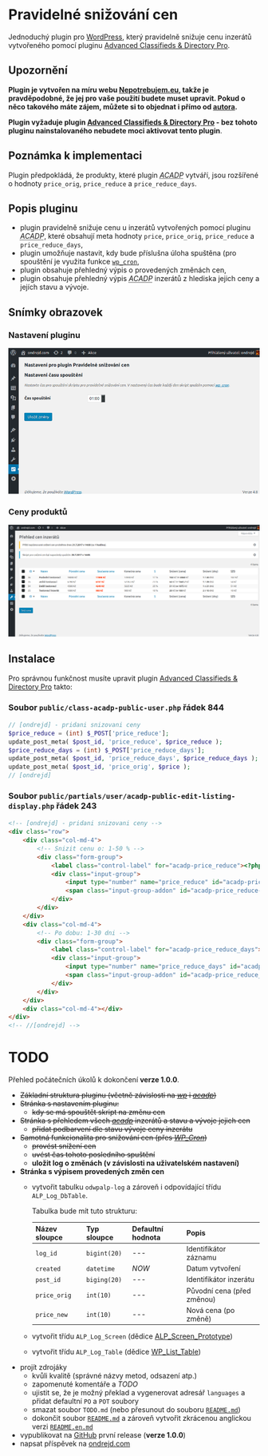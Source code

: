 # Pravidelné snižování cen

Jednoduchý plugin pro [WordPress][1], který pravidelně snižuje cenu inzerátů vytvořeného pomocí pluginu [Advanced Classifieds &amp; Directory Pro][2].

## Upozornění

__Plugin je vytvořen na míru webu [Nepotrebujem.eu][3], takže je pravděpodobné, že jej pro vaše použití budete muset upravit. Pokud o něco takového máte zájem, můžete si to objednat i přímo od [autora][4].__

__Plugin vyžaduje plugin [Advanced Classifieds & Directory Pro][2] - bez tohoto pluginu nainstalovaného nebudete moci aktivovat tento plugin__.

## Poznámka k implementaci

Plugin předpokládá, že produkty, které plugin <abbr title="Advanced Classifieds & Directory Pro">_ACADP_</abbr> vytváří, jsou rozšířené o hodnoty `price_orig`, `price_reduce` a `price_reduce_days`.

## Popis pluginu

* plugin pravidelně snižuje cenu u inzerátů vytvořených pomocí pluginu <abbr title="Advanced Classifieds & Directory Pro">_ACADP_</abbr>, které obsahují meta hodnoty `price`, `price_orig`, `price_reduce` a `price_reduce_days`,
* plugin umožňuje nastavit, kdy bude příslušna úloha spuštěna (pro spouštění je využita funkce [`wp_cron`][5],
* plugin obsahuje přehledný výpis o provedených změnách cen,
* plugin obsahuje přehledný výpis <abbr title="Advanced Classifieds & Directory Pro">_ACADP_</abbr> inzerátů z hlediska jejich ceny a jejích stavu a vývoje.

## Snímky obrazovek

### Nastavení pluginu

![Nastavení pluginu](screenshot-01.png "Nastavení pluginu")

### Ceny produktů

![Přehled cen produktů](screenshot-02.png "Přehled cen produktů")

## Instalace

Pro správnou funkčnost musíte upravit plugin [Advanced Classifieds & Directory Pro][2] takto:

### Soubor `public/class-acadp-public-user.php` řádek 844

```php
// [ondrejd] - pridani snizovani ceny
$price_reduce = (int) $_POST['price_reduce'];
update_post_meta( $post_id, 'price_reduce', $price_reduce );
$price_reduce_days = (int) $_POST['price_reduce_days'];
update_post_meta( $post_id, 'price_reduce_days', $price_reduce_days );
update_post_meta( $post_id, 'price_orig', $price );
// [ondrejd]
```

### Soubor `public/partials/user/acadp-public-edit-listing-display.php` řádek 243

```html
<!-- [ondrejd] - pridani snizovani ceny -->
<div class="row">
    <div class="col-md-4">
        <!-- Snizit cenu o: 1-50 % -->
        <div class="form-group">
            <label class="control-label" for="acadp-price_reduce"><?php _e( 'Snížit cenu o:', 'advanced-classifieds-and-directory-pro' ); ?></label>
            <div class="input-group">
                <input type="number" name="price_reduce" id="acadp-price_reduce" class="form-control" min="1" max="50" step="1" value="<?php echo ( isset( $post_meta['price_reduce'] ) ) ? esc_attr( $post_meta['price_reduce'][0] ) : esc_attr( '10' ); ?>" aria-describedby="acadp-price_reduce-addon">
                <span class="input-group-addon" id="acadp-price_reduce-addon"><?php _e( '%', 'advanced-classifieds-and-directory-pro' ); ?></span>
            </div>
        </div>
    </div>
    <div class="col-md-4">
        <!-- Po dobu: 1-30 dni -->
        <div class="form-group">
            <label class="control-label" for="acadp-price_reduce_days"><?php _e( 'Po dobu:', 'advanced-classifieds-and-directory-pro' ); ?></label>
            <div class="input-group">
                <input type="number" name="price_reduce_days" id="acadp-price_reduce_days" class="form-control" min="1" max="30" step="1" value="<?php echo ( isset( $post_meta['price_reduce_days'] ) ) ? esc_attr( $post_meta['price_reduce_days'][0] ) : esc_attr( '10' ); ?>" aria-describedby="acadp-price_reduce_days-addon">
                <span class="input-group-addon" id="acadp-price_reduce_days-addon"><?php _e( 'dní', 'advanced-classifieds-and-directory-pro' ); ?></span>
            </div>
        </div>
    </div>
    <div class="col-md-4"></div>
</div>
<!-- //[ondrejd] -->
```

# TODO

Přehled počátečních úkolů k dokončení __verze 1.0.0__.

* ~~Základní struktura pluginu (včetně závislosti na [_wp_][1] i [_acadp_][2])~~
* ~~Stránka s nastavením pluginu:~~
  - ~~kdy se má spouštět skript na změnu cen~~
* ~~Stránka s přehledem všech [_acadp_][2] inzerátů a stavu a vývoje jejich cen~~
  - ~~přidat podbarvení dle stavu vývoje ceny inzerátu~~
* ~~Samotná funkcionalita pro snižování cen (přes [_WP\_Cron_][5])~~
  - ~~provést snížení cen~~
  - ~~uvést čas tohoto posledního spuštění~~
  - __uložit log o změnách (v závislosti na uživatelském nastavení)__
* __Stránka s výpisem provedených změn cen__
  - vytvořit tabulku `odwpalp-log` a zároveň i odpovídající třídu `ALP_Log_DbTable`.

    Tabulka bude mít tuto strukturu:

    | Název sloupce | Typ sloupce  | Defaultní hodnota | Popis                      |
    |---------------|--------------|:------------------|----------------------------|
    | `log_id`      | `bigint(20)` | _---_             | Identifikátor záznamu      |
    | `created`     | `datetime`   | _NOW_             | Datum vytvoření            |
    | `post_id`     | `biging(20)` | _---_             | Identifikátor inzerátu     |
    | `price_orig`  | `int(10)`    | _---_             | Původní cena (před změnou) |
    | `price_new`   | `int(10)`    | _---_             | Nová cena (po změně)       |
  - vytvořit třídu `ALP_Log_Screen` (dědice [ALP_Screen_Prototype][8])
  - vytvořit třídu `ALP_Log_Table` (dědice [WP_List_Table][9])
* projít zdrojáky
  - kvůli kvalitě (správné názvy metod, odsazení atp.)
  - zapomenuté komentáře a _TODO_
  - ujistit se, že je možný překlad a vygenerovat adresář `languages` a přidat defaultní `PO` a `POT` soubory
  - smazat soubor `TODO.md` (nebo přesunout do souboru [`README.md`][10])
  - dokončit soubor [`README.md`][10] a zároveň vytvořit zkrácenou anglickou verzi [`README.en.md`][11]
* vypublikovat na [GitHub][6] první release (__verze 1.0.0__)
* napsat příspěvek na [ondrejd.com][7]

[1]: https://wordpress.org/
[2]: https://wordpress.org/plugins/advanced-classifieds-and-directory-pro/
[3]: https://nepotrebujem.eu/
[4]: mailto:ondrejd@gmail.com
[5]: https://developer.wordpress.org/plugins/cron/
[6]: https://github.com/ondrejd/odwp-acadp-lower_price
[7]: https://ondrejd.com/
[8]: https://github.com/ondrejd/odwp-acadp-lower_price/blob/master/src/ALP_Screen_Prototype.php
[9]: https://developer.wordpress.org/reference/classes/wp_list_table/
[10]: https://github.com/ondrejd/odwp-acadp-lower_price/blob/master/README.md
[11]: https://github.com/ondrejd/odwp-acadp-lower_price/blob/master/README.en.md


